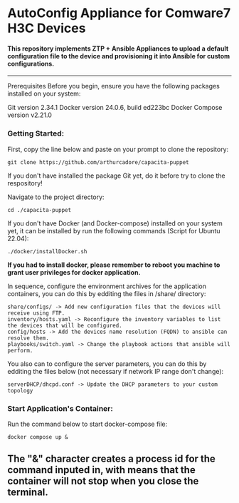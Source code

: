 # AutoConfig Appliance for Comware7 H3C Devices

#### This repository implements ZTP + Ansible Appliances to upload a default configuration file to the device and provisioning it into Ansible for custom configurations. 

---
Prerequisites Before you begin, ensure you have the following packages installed on your system:

Git version 2.34.1
Docker version 24.0.6, build ed223bc
Docker Compose version v2.21.0

### Getting Started: 

First, copy the line below and paste on your prompt to clone the repository:

```
git clone https://github.com/arthurcadore/capacita-puppet
```

If you don't have installed the package Git yet, do it before try to clone the respository!

Navigate to the project directory:

```
cd ./capacita-puppet
```

If you don't have Docker (and Docker-compose) installed on your system yet, it can be installed by run the following commands (Script for Ubuntu 22.04):

```
./docker/installDocker.sh
```

**If you had to install docker, please remember to reboot you machine to grant user privileges for docker application.**

In sequence, configure the environment archives for the application containers, you can do this by edditing the files in /share/ directory:
```
share/configs/ -> Add new configuration files that the devices will receive using FTP. 
inventory/hosts.yaml -> Reconfigure the inventory variables to list the devices that will be configured.
config/hosts -> Add the devices name resolution (FQDN) to ansible can resolve them. 
playbooks/switch.yaml -> Change the playbook actions that ansible will perform. 
```

You also can to configure the server parameters, you can do this by edditing the files below (not necessary if network IP range don't change): 
```
serverDHCP/dhcpd.conf -> Update the DHCP parameters to your custom topology
```

### Start Application's Container:

Run the command below to start docker-compose file:

```
docker compose up & 
```
The "&" character creates a process id for the command inputed in, with means that the container will not stop when you close the terminal.
---

